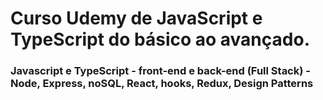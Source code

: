 # Curso Udemy de JavaScript e TypeScript do básico ao avançado.
### Javascript e TypeScript - front-end e back-end (Full Stack) - Node, Express, noSQL, React, hooks, Redux, Design Patterns
